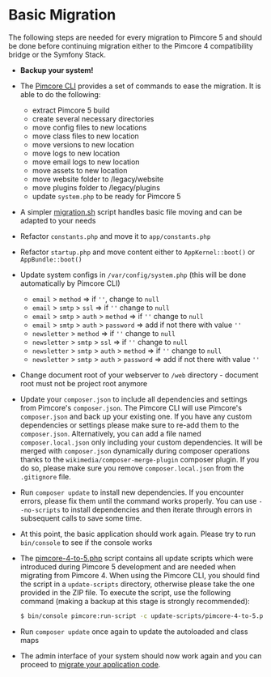 # Basic Migration

The following steps are needed for every migration to Pimcore 5 and should be done before continuing migration either
to the Pimcore 4 compatibility bridge or the Symfony Stack.

- **Backup your system!**

- The [Pimcore CLI](https://github.com/pimcore/pimcore-cli) provides a set of commands to ease the migration. It is able
  to do the following:

  - extract Pimcore 5 build
  - create several necessary directories
  - move config files to new locations
  - move class files to new location
  - move versions to new location
  - move logs to new location
  - move email logs to new location
  - move assets to new location
  - move website folder to /legacy/website
  - move plugins folder to /legacy/plugins
  - update `system.php` to be ready for Pimcore 5
  
- A simpler [migration.sh](./migration.sh) script handles basic file moving and can be adapted to your needs
- Refactor `constants.php` and move it to `app/constants.php`
- Refactor `startup.php` and move content either to `AppKernel::boot()` or `AppBundle::boot()`

- Update system configs in `/var/config/system.php` (this will be done automatically by Pimcore CLI)
    - `email` > `method` => if `''`, change to `null`
    - `email` > `smtp` > `ssl` => if `''` change to `null`
    - `email` > `smtp` > `auth` > `method` => if `''` change to `null`
    - `email` > `smtp` > `auth` > `password` => add if not there with value `''`
    - `newsletter` > `method` => if `''` change to `null`
    - `newsletter` > `smtp` > `ssl` => if `''` change to `null`
    - `newsletter` > `smtp` > `auth` > `method` => if `''` change to `null`
    - `newsletter` > `smtp` > `auth` > `password` => add if not there with value `''`

- Change document root of your webserver to `/web` directory - document root must not be project root anymore

- Update your `composer.json` to include all dependencies and settings from Pimcore's `composer.json`. The Pimcore CLI will
  use Pimcore's `composer.json` and back up your existing one. If you have any custom dependencies or settings please make
  sure to re-add them to the `composer.json`.
  Alternatively, you can add a file named `composer.local.json` only including your custom dependencies. It will be merged
  with `composer.json` dynamically during composer operations thanks to the `wikimedia/composer-merge-plugin` composer plugin.
  If you do so, please make sure you remove `composer.local.json` from the `.gitignore` file.

- Run `composer update` to install new dependencies. If you encounter errors, please fix them until the command works properly.
  You can use `--no-scripts` to install dependencies and then iterate through errors in subsequent calls to save some time.

- At this point, the basic application should work again. Please try to run `bin/console` to see if the console works

- The [pimcore-4-to-5.php](https://github.com/pimcore/pimcore/blob/master/update-scripts/pimcore-4-to-5.php) script contains
  all update scripts which were introduced during Pimcore 5 development and are needed when migrating from Pimcore 4. When
  using the Pimcore CLI, you should find the script in a `update-scripts` directory, otherwise please take the one provided 
  in the ZIP file. To execute the script, use the following command (making a backup at this stage is strongly recommended):
  
  ```bash
  $ bin/console pimcore:run-script -c update-scripts/pimcore-4-to-5.php
  ```
  
- Run `composer update` once again to update the autoloaded and class maps
- The admin interface of your system should now work again and you can proceed to [migrate your application code](./README.md). 
